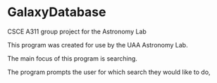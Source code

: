 # GalaxyDatabase
CSCE A311 group project for the Astronomy Lab

This program was created for use by the UAA Astronomy Lab.

The main focus of this program is searching.

The program prompts the user for which search they would like to do, 
